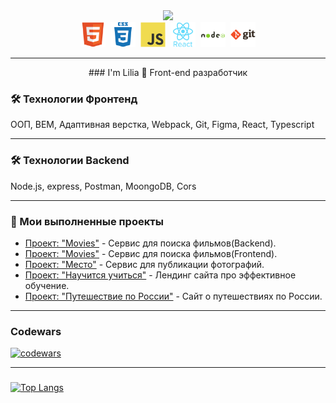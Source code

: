 <div align="center">
  <img src="https://media.giphy.com/media/2IudUHdI075HL02Pkk/giphy.gif" width="100"/>
</div>

<div align="center">
  <img src="https://github.com/devicons/devicon/blob/master/icons/html5/html5-original.svg" title="HTML5" alt="HTML" width="40" height="40"/>&nbsp;
  <img src="https://github.com/devicons/devicon/blob/master/icons/css3/css3-plain-wordmark.svg"  title="CSS3" alt="CSS" width="40" height="40"/>&nbsp;
  <img src="https://github.com/devicons/devicon/blob/master/icons/javascript/javascript-original.svg" title="JavaScript" alt="JavaScript" width="40" height="40"/>&nbsp;
  <img src="https://github.com/devicons/devicon/blob/master/icons/react/react-original-wordmark.svg" title="React" alt="React" width="40" height="40"/>&nbsp;
  <img src="https://github.com/devicons/devicon/blob/master/icons/nodejs/nodejs-original-wordmark.svg" title="NodeJS" alt="NodeJS" width="40" height="40"/>&nbsp;
  <img src="https://github.com/devicons/devicon/blob/master/icons/git/git-original-wordmark.svg" title="Git" **alt="Git" width="40" height="40"/>
</div>

---

<div align="center">
### I'm Lilia 👋 Front-end разработчик
</div>

### 🛠 Технологии Фронтенд
 ООП, BEM, Адаптивная верстка, Webpack, Git, Figma, React, Typescript

---

### 🛠 Технологии Backend
Node.js, express, Postman, MoongoDB, Cors

---

### 🌱 Мои выполненные проекты

*   [Проект: "Movies"](https://github.com/LiliaKhazieva/movies-explorer-api) - Сервис для поиска фильмов(Backend).
*   [Проект: "Movies"](https://github.com/LiliaKhazieva/movies-explorer-frontend) - Сервис для поиска фильмов(Frontend).
*   [Проект: "Место"](https://github.com/LiliaKhazieva/mesto) - Сервис для публикации фотографий.
*   [Проект: "Научится учиться"](https://github.com/LiliaKhazieva/how-to-learn) - Лендинг сайта про эффективное обучение.
*   [Проект: "Путешествие по России"](https://github.com/LiliaKhazieva/russian-travel) - Сайт о путешествиях по России.

---
  
### Codewars  
 [![codewars](https://www.codewars.com/users/LiliaKhazieva/badges/small)](https://www.[codewars.com/users/LiliaKhazieva])

---

###  
 [![Top Langs](https://github-readme-stats.vercel.app/api/top-langs/?username=LiliaKhazieva&layout=compact&theme=vision-friendly-dark)](https://github.com/anuraghazra/github-readme-stats)

